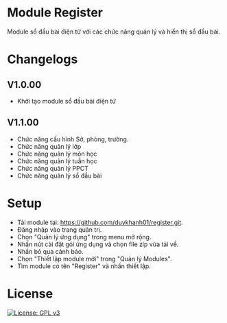 # Module Register
Module sổ đầu bài điện tử với các chức năng quản lý và hiển thị sổ đầu bài.


# Changelogs
## V1.0.00
- Khởi tạo module sổ đầu bài điện tử


## V1.1.00
- Chức năng cấu hình Sở, phòng, trường.
- Chức năng quản lý lớp
- Chức năng quản lý môn học
- Chức năng quản lý tuần học
- Chức năng quản lý PPCT
- Chức năng quản lý sổ đầu bài

# Setup 

- Tải module tại: https://github.com/duykhanh01/register.git.
- Đăng nhập vào trang quản trị.
- Chọn "Quản lý ứng dụng" trong menu mở rộng.
- Nhấn nút cài đặt gói ứng dụng và chọn file zip vừa tải về.
- Nhấn bỏ qua cảnh báo.
- Chọn "Thiết lập module mới" trong "Quản lý Modules".
- Tìm module có tên "Register" và nhấn thiết lập.

# License
[![License: GPL v3](https://img.shields.io/badge/License-GPLv3-blue.svg)](https://www.gnu.org/licenses/gpl-3.0.html)

